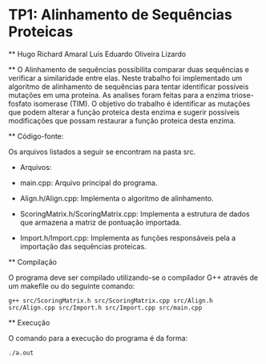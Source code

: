 # TP1: Alinhamento de Sequências Proteicas 

**
Hugo Richard Amaral
Luís Eduardo Oliveira Lizardo

**
O Alinhamento de sequências possibilita comparar duas sequências e verificar a similaridade entre elas. Neste trabalho foi implementado um algoritmo de alinhamento de sequências para tentar identificar possíveis mutações em uma proteína. As analises foram feitas para a enzima triose-fosfato isomerase (TIM). O objetivo do trabalho é identificar as mutações que podem alterar a função proteica desta enzima e sugerir possíveis modificações que possam restaurar a função proteica desta enzima.


** Código-fonte:

Os arquivos listados a seguir se encontram na pasta src.

* Arquivos:

 - main.cpp: Arquivo principal do programa.

 - Align.h/Align.cpp: Implementa o algoritmo de alinhamento.

 - ScoringMatrix.h/ScoringMatrix.cpp:  Implementa a estrutura de dados que armazena a matriz de pontuação importada.

 - Import.h/Import.cpp: Implementa as funções responsáveis pela a importação das sequências proteicas.
 

** Compilação

O programa deve ser compilado utilizando-se o compilador G++ através de um makefile ou do seguinte comando:

	g++ src/ScoringMatrix.h src/ScoringMatrix.cpp src/Align.h src/Align.cpp src/Import.h src/Import.cpp src/main.cpp

** Execução

O comando para a execução do programa é da forma:

	./a.out

